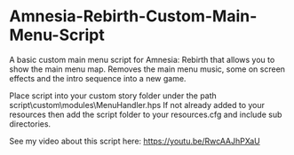 # Amnesia-Rebirth-Custom-Main-Menu-Script
A basic custom main menu script for Amnesia: Rebirth that allows you to show the main menu map. Removes the main menu music, some on screen effects and the intro sequence into a new game.

Place script into your custom story folder under the path script\custom\modules\MenuHandler.hps
If not already added to your resources then add the script folder to your resources.cfg and include sub directories.

See my video about this script here:
https://youtu.be/RwcAAJhPXaU
